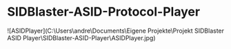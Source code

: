 # SIDBlaster-ASID-Protocol-Player

![ASIDPlayer](C:\Users\andre\Documents\Eigene Projekte\Projekt SIDBlaster ASID Player\SIDBlaster-ASID-Player\ASIDPlayer.jpg)

